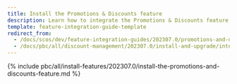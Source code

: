 ```yaml
---
title: Install the Promotions & Discounts feature
description: Learn how to integrate the Promotions & Discounts feature into a Spryker project.
template: feature-integration-guide-template
redirect_from:
  - /docs/scos/dev/feature-integration-guides/202307.0/promotions-and-discounts-feature-integration.html
  - /docs/pbc/all/discount-management/202307.0/install-and-upgrade/integrate-the-promotions-and-discounts-feature.html  
---
```


{% include pbc/all/install-features/202307.0/install-the-promotions-and-discounts-feature.md %} <!-- To edit, see /_includes/pbc/all/install-features/202307.0/install-the-promotions-and-discounts-feature.md -->
